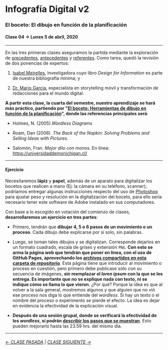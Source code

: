 # Infografía Digital v2

### El boceto: El dibujo en función de la planificación

#### Clase 04 → Lunes 5 de abril, 2020

- - - - - - - -

En las tres primeras clases aseguramos la partida mediante la exploración de [precedentes](https://github.com/profesorfaco/dno075-2021/tree/main/clase-01), [antecedentes](https://github.com/profesorfaco/dno075-2021/tree/main/clase-02) y [referentes](https://github.com/profesorfaco/dno075-2021/tree/main/clase-03). Como tarea, quedó la revisión de dos ponencias de expertos:

1) [Isabel Meirelles](https://youtu.be/Nb0HfCj1C7Q), investigadora cuyo libro *Design for Information* es parte de nuestra bibliografía mínima; y 

2) [Dr. Mario García](https://youtu.be/iEB3oILm-qQ?t=1301), especialista en storytelling móvil y transformación de redacciones para el mundo digital.

**A partir esta clase, la cuarta del semestre, nuestro aprendizaje se hará más práctico, partiendo por "[El boceto: Herramientas de dibujo en función de la planificación](https://docs.google.com/presentation/d/1zLfOxLFSUM7wjQaQg9IET-mHR_mfjpQYANsQMccpgKY/edit?usp=sharing)", donde las referencias principales será**: 

- Holmes, N. (2005).*Wordless Diagrams*

- Roam, Dan (2008). *The Back of the Napkin: Solving Problems and Selling Ideas with Pictures*.

- Salomón, Fran. *Mejor dilo con monos*. En línea: https://universidaddemonichigan.cl/

- - - - - - - - - - - - - 

#### Ejercicio

Necesitaremos **lápiz** y **papel**, además de un aparato para digitalizar los bocetos que realicen a mano (Ej: la cámara en su teléfono, scanner); podríamos entregar algunas instrucciones respecto del uso de [Photoshop](https://www.adobe.com/la/products/photoshop.html) para ajustar peso y resolución en la digitalización del boceto, para ello sería necesario tener este software de Adobe instalado en sus computadores.

Con base a lo escogido en votación del comienzo de clases, **desarrollaremos un ejercicio en tres partes**:

- Primero, tendrán que **dibujar 4, 5 o 6 pasos de un movimiento o un proceso**. Cada dibujo debe explicarse por sí solo, sin palabras.

- Luego, se toman tales dibujos y se digitalizan. Corresponde dejarlos en un formato cuadrado, escala de grises y extensión `PNG`. **Con esto se arma la página web que tendrán que poner en línea, con el uso de GitHub Pages, aprovechando los [archivos compartidos en esta carpeta de repositorio](https://profesorfaco.github.io/dno075-2021/clase-04/)**. Esta página tiene que introducir al movimiento o proceso en cuestión, pero primero debe publicase sólo con su secuencia de imágenes, **sin reemplazar el *loren ipsum* con la que se les entrega. Es importante que no se explique nada con texto, ni se indique cómo se llama lo que vieron**. ¿Por qué? Porque la idea es que al volver a la sala general, mostremos algunos y que alguien que no vió ese proceso nos diga lo que entiende del *wordless*. Si hay un texto o el nombre del proceso o experimento se pierde el efecto. La idea es dejar en evidencia la efectividad de la explicación visual.

- **Después de una sesión grupal, donde se verificará la efectividad de los *wordless*, sí podrán [describir los pasos que se muestran](https://youtu.be/iEB3oILm-qQ?t=2024)**. Esto pueden mejorarlo hasta las 23.59 hrs. del mismo día. 


- - - - - - - 

###### [← CLASE PASADA](https://github.com/profesorfaco/dno075-2021/tree/main/clase-03) | [CLASE SIGUIENTE →](https://github.com/profesorfaco/dno075-2021/tree/main/clase-05) 
